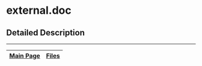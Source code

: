 # external.doc #



## Detailed Description ##




---
| [Main Page](Doxygen.md) | [Files](Doxygen_files.md) |
|:------------------------|:--------------------------|